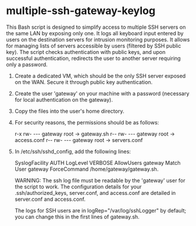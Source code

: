 # multiple-ssh-gateway-keylog
This Bash script is designed to simplify access to multiple SSH servers on the same LAN by exposing only one. It logs all keyboard input entered by users on the destination servers for intrusion monitoring purposes. It allows for managing lists of servers accessible by users (filtered by SSH public key). The script checks authentication with public keys, and upon successful authentication, redirects the user to another server requiring only a password.

1) Create a dedicated VM, which should be the only SSH server exposed on the WAN. Secure it through public key authentication.

2) Create the user 'gateway' on your machine with a password (necessary for local authentication on the gateway).

3) Copy the files into the user's home directory.

4) For security reasons, the permissions should be as follows:

    r-x rw- --- gateway root -> gateway.sh
    r-- rw- --- gateway root -> access.conf
    r-- rw- --- gateway root -> servers.conf

5) In /etc/ssh/sshd_config, add the following lines:

    SyslogFacility AUTH
    LogLevel VERBOSE
    AllowUsers gateway
    Match User gateway
    ForceCommand /home/gateway/gateway.sh.

    WARNING: The ssh log file must be readable by the 'gateway' user for the script to work. The configuration details for your .ssh/authorized_keys, server.conf, and access.conf are detailed in server.conf and access.conf.

    The logs for SSH users are in logRep="/var/log/sshLogger" by default; you can change this in the first lines of gateway.sh.
